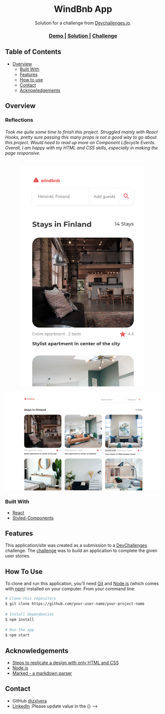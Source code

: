 <!--se update value in the {}  -->

<h1 align="center">WindBnb App</h1>

<div align="center">
   Solution for a challenge from  <a href="http://devchallenges.io" target="_blank">Devchallenges.io</a>.
   </div>

   <div align="center">
     <h3>
         <a href="https://{your-demo-link.your-domain}">
               Demo
         </a>
         <span> | </span>
         <a href="https://{your-url-to-the-solution}">
            Solution
         </a>
         <span> | </span>
         <a href="https://devchallenges.io/challenges/3JFYedSOZqAxYuOCNmYD">
            Challenge
         </a>
     </h3>
   </div>

<!-- TABLE OF CONTENTS -->
## Table of Contents

- [Overview](#overview)
  - [Built With](#built-with)
  - [Features](#features)
  - [How to use](#how-to-use)
  - [Contact](#contact)
  - [Acknowledgements](#acknowledgements)

<!-- OVERVIEW -->

## Overview

### Reflections
###### Took me quite some time to finish this project. Struggled mainly with React Hooks, pretty sure passing this many props is not a good way to go about this project. Would need to read up more on Component Lifecycle Events. Overall, I am happy with my HTML and CSS skills, especially in making the page responsive.

<p align="center"><img src="https://github.com/zxlvera/windbnb-app/blob/main/responsive_sc.png?raw=true" width="400"></p>

![screenshot](https://raw.githubusercontent.com/zxlvera/windbnb-app/main/fullscreen_sc.png)

### Built With

<!-- This section should list any major frameworks that you built your project using. Here are a few examples.-->

- [React](https://reactjs.org/)
- [Styled-Components](https://styled-components.com/)

## Features

<!-- List the features of your application or follow the template. Don't share the figma file here :) -->

This application/site was created as a submission to a [DevChallenges](https://devchallenges.io/challenges) challenge. The [challenge](https://devchallenges.io/challenges/3JFYedSOZqAxYuOCNmYD) was to build an application to complete the given user stories.

## How To Use

<!-- Example: -->
To clone and run this application, you'll need [Git](https://git-scm.com) and [Node.js](https://nodejs.org/en/download/) (which comes with [npm](http://npmjs.com)) installed on your computer. From your command line:

```bash
# Clone this repository
$ git clone https://github.com/your-user-name/your-project-name

# Install dependencies
$ npm install

# Run the app
$ npm start
```

## Acknowledgements

<!-- This section should list any articles or add-ons/plugins that helps you to complete the project. This is optional but it will help you in the future. For example: -->

- [Steps to replicate a design with only HTML and CSS](https://devchallenges-blogs.web.app/how-to-replicate-design/)
- [Node.js](https://nodejs.org/)
- [Marked - a markdown parser](https://github.com/chjj/marked)

## Contact
- GitHub [@zxlvera](https://{github.com/zxlvera})
- [LinkedIn](https://www.linkedin.com/in/veralimzx/)
:Please update value in the {}  -->
